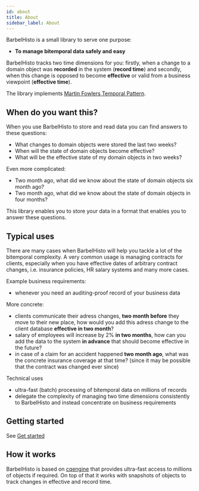 ```yaml
---
id: about
title: About
sidebar_label: About
---
```

BarbelHisto is a small library to serve one purpose:
- **To manage bitemporal data safely and easy**

BarbelHisto tracks two time dimensions for you: firstly, when a change to a domain object was **recorded** in the system (**record time**) and secondly, when this change is opposed to become **effective** or valid from a business viewpoint (**effective time**).

The library implements [Martin Fowlers Temporal Pattern](https://martinfowler.com/eaaDev/timeNarrative.html). 

## When do you want this?
When you use BarbelHisto to store and read data you can find answers to these questions:

- What changes to domain objects were stored the last two weeks?
- When will the state of domain objects become effective?
- What will be the effective state of my domain objects in two weeks?

Even more complicated:

- Two month ago, what did we know about the state of domain objects six month ago?
- Two month ago, what did we know about the state of domain objects in four months?

This library enables you to store your data in a format that enables you to answer these questions.

## Typical uses
There are many cases when BarbelHisto will help you tackle a lot of the bitemporal complexity. A very common usage is managing contracts for clients, especially when you have effective dates of arbitrary contract changes, i.e. insurance policies, HR salary systems and many more cases. 

Example business requirements:
- whenever you need an auditing-proof record of your business data

More concrete:
- clients communicate their adress changes, **two month before** they move to their new place, how would you add this adress change to the client database **effective in two month**?
- salary of employees will increase by 2% **in two months**, how can you add the data to the system **in advance** that should become effective in the future?
- in case of a claim for an accident happened **two month ago**, what was the concrete insurance coverage at that time? (since it may be possible that the contract was changed ever since)

Technical uses
- ultra-fast (batch) processing of bitemporal data on millions of records
- delegate the complexity of managing two time dimensions consistently to BarbelHisto and instead concentrate on business requirements

## Getting started
See [Get started](getstarted)

## How it works
BarbelHisto is based on [cqengine](https://github.com/npgall/cqengine) that provides ultra-fast access to millions of objects if required. On top of that it works with snapshots of objects to track changes in effective and record time. 
